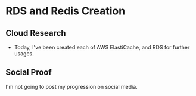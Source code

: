 # RDS and Redis Creation

## Cloud Research
- Today, I've been created each of AWS ElastiCache, and RDS for further usages.

## Social Proof
I'm not going to post my progression on social media.